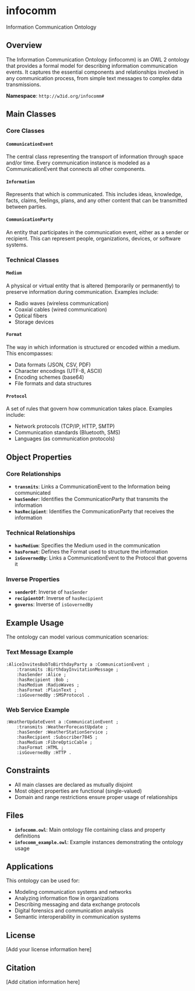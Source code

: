 # infocomm

Information Communication Ontology

## Overview

The Information Communication Ontology (infocomm) is an OWL 2 ontology that provides a formal model for describing information communication events. It captures the essential components and relationships involved in any communication process, from simple text messages to complex data transmissions.

**Namespace**: `http://w3id.org/infocomm#`

## Main Classes

### Core Classes

#### `CommunicationEvent`

The central class representing the transport of information through space and/or time. Every communication instance is modeled as a CommunicationEvent that connects all other components.

#### `Information`

Represents that which is communicated. This includes ideas, knowledge, facts, claims, feelings, plans, and any other content that can be transmitted between parties.

#### `CommunicationParty`

An entity that participates in the communication event, either as a sender or recipient. This can represent people, organizations, devices, or software systems.

### Technical Classes

#### `Medium`

A physical or virtual entity that is altered (temporarily or permanently) to preserve information during communication. Examples include:

- Radio waves (wireless communication)
- Coaxial cables (wired communication)
- Optical fibers
- Storage devices

#### `Format`

The way in which information is structured or encoded within a medium. This encompasses:

- Data formats (JSON, CSV, PDF)
- Character encodings (UTF-8, ASCII)
- Encoding schemes (base64)
- File formats and data structures

#### `Protocol`

A set of rules that govern how communication takes place. Examples include:

- Network protocols (TCP/IP, HTTP, SMTP)
- Communication standards (Bluetooth, SMS)
- Languages (as communication protocols)

## Object Properties

### Core Relationships

- **`transmits`**: Links a CommunicationEvent to the Information being communicated
- **`hasSender`**: Identifies the CommunicationParty that transmits the information
- **`hasRecipient`**: Identifies the CommunicationParty that receives the information

### Technical Relationships

- **`hasMedium`**: Specifies the Medium used in the communication
- **`hasFormat`**: Defines the Format used to structure the information
- **`isGovernedBy`**: Links a CommunicationEvent to the Protocol that governs it

### Inverse Properties

- **`senderOf`**: Inverse of `hasSender`
- **`recipientOf`**: Inverse of `hasRecipient`
- **`governs`**: Inverse of `isGovernedBy`

## Example Usage

The ontology can model various communication scenarios:

### Text Message Example

```turtle
:AliceInvitesBobToBirthdayParty a :CommunicationEvent ;
    :transmits :BirthdayInvitationMessage ;
    :hasSender :Alice ;
    :hasRecipient :Bob ;
    :hasMedium :RadioWaves ;
    :hasFormat :PlainText ;
    :isGovernedBy :SMSProtocol .
```

### Web Service Example

```turtle
:WeatherUpdateEvent a :CommunicationEvent ;
    :transmits :WeatherForecastUpdate ;
    :hasSender :WeatherStationService ;
    :hasRecipient :Subscriber7845 ;
    :hasMedium :FibreOpticCable ;
    :hasFormat :HTML ;
    :isGovernedBy :HTTP .
```

## Constraints

- All main classes are declared as mutually disjoint
- Most object properties are functional (single-valued)
- Domain and range restrictions ensure proper usage of relationships

## Files

- **`infocomm.owl`**: Main ontology file containing class and property definitions
- **`infocomm_example.owl`**: Example instances demonstrating the ontology usage

## Applications

This ontology can be used for:

- Modeling communication systems and networks
- Analyzing information flow in organizations
- Describing messaging and data exchange protocols
- Digital forensics and communication analysis
- Semantic interoperability in communication systems

## License

[Add your license information here]

## Citation

[Add citation information here]
